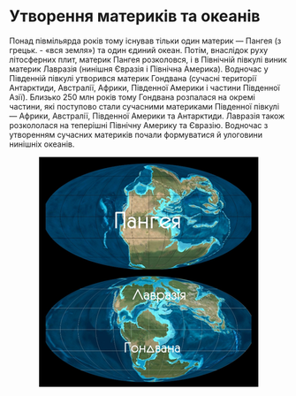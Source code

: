 Утворення материків та океанів
==============================

Понад півмільярда років тому існував тільки один материк — <span class="p1">Пангея</span> (з
грецьк. - «вся земля») та один єдиний океан. Потім, внаслідок руху
літосферних плит, материк Пангея розколовся, і в Північній півкулі виник
материк <span class="p1">Лавразія</span> (нинішня Євразія і Північна Америка). Водночас у
Південній півкулі утворився материк <span class="p1">Гондвана</span> (сучасні території Антарктиди, Австралії, Африки, Південної Америки і частини Південної Азії). Близько 250 млн років тому Гондвана розпалася на окремі частини,
які поступово стали сучасними материками Південної півкулі — Африки,
Австралії, Південної Америки та Антарктиди. Лавразія також розкололася
на теперішні Північну Америку та Євразію. Водночас з утворенням сучасних
материків почали формуватися й улоговини нинішніх океанів.

<div align="center">
<img src="3.png"/>
</div>
